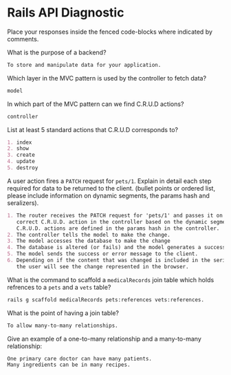 # Rails API Diagnostic

Place your responses inside the fenced code-blocks where indicated by comments.

What is the purpose of a backend?

```md
To store and manipulate data for your application.
```

Which layer in the MVC pattern is used by the controller to fetch data?

```md
model
```

In which part of the MVC pattern can we find C.R.U.D actions?

```md
controller
```

List at least 5 standard actions that C.R.U.D corresponds to?

```md
1. index
2. show
3. create
4. update
5. destroy
```

A user action fires a `PATCH` request for `pets/1`. Explain in detail each step
required for data to be returned to the client. (bullet points or ordered list,
please include information on dynamic segments, the params hash and seralizers).

```md
1. The router receives the PATCH request for 'pets/1' and passes it on to the
   correct C.R.U.D. action in the controller based on the dynamic segments.
   C.R.U.D. actions are defined in the params hash in the controller.
2. The controller tells the model to make the change.
3. The model accesses the database to make the change
4. The database is altered (or fails) and the model generates a success or error message.
5. The model sends the success or error message to the client.
6. Depending on if the content that was changed is included in the serializer or not,
   the user will see the change represented in the browser.
```

What is the command to scaffold a `medicalRecords` join table which holds
refrences to a `pets` and a `vets` table?

```bash
rails g scaffold medicalRecords pets:references vets:references.
```

What is the point of having a join table?

```md
To allow many-to-many relationships.
```

Give an example of a one-to-many relationship and a many-to-many relationship:

```md
One primary care doctor can have many patients.
Many ingredients can be in many recipes.
```
